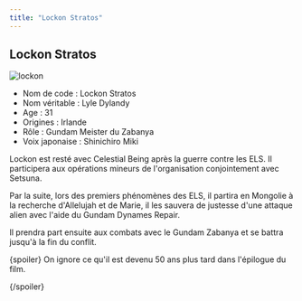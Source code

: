 ```yaml
---
title: "Lockon Stratos"
---
```


Lockon Stratos
--------------


![lockon](/images/stories/saga/gundam00film/persos/celestialbeing/lockon.jpg)
- Nom de code : Lockon Stratos  
- Nom véritable : Lyle Dylandy  
- Age : 31  
- Origines : Irlande  
- Rôle : Gundam Meister du Zabanya  
- Voix japonaise : Shinichiro Miki


Lockon est resté avec Celestial Being après la guerre contre les ELS. Il participera aux opérations mineurs de l'organisation conjointement avec Setsuna.


Par la suite, lors des premiers phénomènes des ELS, il partira en Mongolie à la recherche d'Allelujah et de Marie, il les sauvera de justesse d'une attaque alien avec l'aide du Gundam Dynames Repair.


Il prendra part ensuite aux combats avec le Gundam Zabanya et se battra jusqu'à la fin du conflit.


{spoiler}
On ignore ce qu'il est devenu 50 ans plus tard dans l'épilogue du film.


{/spoiler}